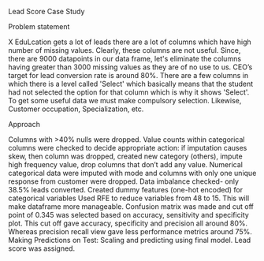 Lead Score Case Study 

Problem statement 

X EduLcation gets a lot of leads there are a lot of columns which have high number of missing values. Clearly, these columns are not useful. Since, there are 9000 datapoints in our data frame, let's eliminate the columns having greater than 3000 missing values as they are of no use to us. CEO’s target for lead conversion rate is around 80%.
There are a few columns in which there is a level called 'Select' which basically means that the student had not selected the option for that column which is why it shows 'Select'. To get some useful data we must make compulsory selection. Likewise, Customer occupation, Specialization, etc.

Approach 

Columns with >40% nulls were dropped. Value counts within categorical columns were checked to decide appropriate action: if imputation causes skew, then column was dropped, created new category (others), impute high frequency value, drop columns that don’t add any value.
Numerical categorical data were imputed with mode and columns with only one unique response from customer were dropped.
Data imbalance checked- only 38.5% leads converted.
Created dummy features (one-hot encoded) for categorical variables
Used RFE to reduce variables from 48 to 15. This will make dataframe more manageable.
Confusion matrix was made and cut off point of 0.345 was selected based on accuracy, sensitivity and specificity plot. This cut off gave accuracy, specificity and precision all around 80%. Whereas precision recall view gave less performance metrics around 75%.
Making Predictions on Test: Scaling and predicting using final model.
Lead score was assigned.
